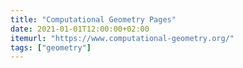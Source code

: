 ```yaml
---
title: "Computational Geometry Pages"
date: 2021-01-01T12:00:00+02:00
itemurl: "https://www.computational-geometry.org/"
tags: ["geometry"]
---
```


